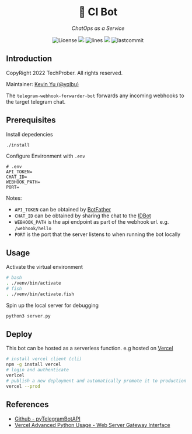 <h1 align="center">🤖 CI Bot</h1>
<p align="center">
    <em>ChatOps as a Service</em>
</p>

<p align="center">
    <img src="https://img.shields.io/github/license/TechProber/ci-bot?color=critical" alt="License"/>
    <img src="https://hits.seeyoufarm.com/api/count/incr/badge.svg?url=https%3A%2F%2Fgithub.com%2Ftechprober%2Ftelegram-webhook-forwarder-bot&count_bg=%238032AA&title_bg=%23555555&icon=&icon_color=%23E7E7E7&title=hits&edge_flat=false"/>
    <img src="https://img.shields.io/tokei/lines/github/TechProber/telegram-webhook-forwarder-bot?color=lightgrey" alt="lines">
    <img src="https://custom-icon-badges.herokuapp.com/github/issues-pr-closed/techprober/telegram-webhook-forwarder-bot?color=purple&logo=git-pull-request&logoColor=white"/>
    <img src="https://img.shields.io/github/last-commit/techprober/telegram-webhook-forwarder-bot" alt="lastcommit"/>
</p>

## Introduction

CopyRight 2022 TechProber. All rights reserved.

Maintainer: [ Kevin Yu (@yqlbu) ](https://github.com/yqlbu)

The `telegram-webhook-forwarder-bot` forwards any incoming webhooks to the target telegram chat.

## Prerequisites

Install depedencies

```bash
./install
```

Configure Environment with `.env`

```
# .env
API_TOKEN=
CHAT_ID=
WEBHOOK_PATH=
PORT=
```

Notes:

- `API_TOKEN` can be obtained by [BotFather](https://t.me/botfather?start=botostore)
- `CHAT_ID` can be obtained by sharing the chat to the [IDBot](https://t.me/username_to_id_bot?start=botostore)
- `WEBHOOK_PATH` is the api endpoint as part of the webhook url. e.g. `/webhook/hello`
- `PORT` is the port that the server listens to when running the bot locally

## Usage

Activate the virtual environment

```bash
# bash
. ./venv/bin/activate
# fish
. ./venv/bin/activate.fish
```

Spin up the local server for debugging

```bash
python3 server.py
```

## Deploy

This bot can be hosted as a serverless function. e.g hosted on [Vercel](https://vercel.com/)

```bash
# install vercel client (cli)
npm -g install vercel
# login and authenticate
verlcel
# publish a new deployment and automatically promote it to production
vercel --prod
```

## References

- [Github - pyTelegramBotAPI](https://github.com/eternnoir/pyTelegramBotAPI)
- [Vercel Advanced Python Usage - Web Server Gateway Interface](https://vercel.com/docs/runtimes#advanced-usage/advanced-python-usage/web-server-gateway-interface)

